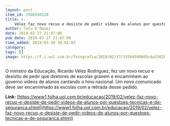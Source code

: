 ```yaml
---
layout: post
item_id: 2506356528
title: >-
    Vélez faz novo recuo e desiste de pedir vídeos de alunos por questões técnicas e de segurança
author: Tatu D'Oquei
date: 2019-02-27 21:47:00
pub_date: 2019-02-27 21:47:00
time_added: 2019-03-30 10:01:03
category: 
tags: []
image: https://f.i.uol.com.br/fotografia/2019/02/17/15504560665c6a1502b342f_1550456066_3x2_rt.jpg
---
```


O ministro da Educação, Ricardo Vélez Rodriguez, fez um novo recuo e desistiu de pedir que diretores de escolas gravem e encaminhem ao governo vídeos de alunos cantando o hino nacional. Um novo comunicado deve ser encaminhado às escolas com a retirada desse pedido.

**Link:** [https://www1.folha.uol.com.br/educacao/2019/02/velez-faz-novo-recuo-e-desiste-de-pedir-videos-de-alunos-por-questoes-tecnicas-e-de-seguranca.shtml](https://www1.folha.uol.com.br/educacao/2019/02/velez-faz-novo-recuo-e-desiste-de-pedir-videos-de-alunos-por-questoes-tecnicas-e-de-seguranca.shtml)

